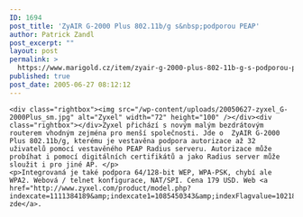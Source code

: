 ```yaml
---
ID: 1694
post_title: 'ZyAIR G-2000 Plus 802.11b/g s&nbsp;podporou PEAP'
author: Patrick Zandl
post_excerpt: ""
layout: post
permalink: >
  https://www.marigold.cz/item/zyair-g-2000-plus-802-11b-g-s-podporou-peap
published: true
post_date: 2005-06-27 08:12:12
---
```

	<div class="rightbox"><img src="/wp-content/uploads/20050627-zyxel_G-2000Plus_sm.jpg" alt="Zyxel" width="72" height="100" /></div><div class="rightbox"></div>Zyxel přichází s novým malým bezdrátovým routerem vhodným zejména pro menší společnosti. Jde o  ZyAIR G-2000 Plus 802.11b/g, kterému je vestavěna podpora autorizace až 32 uživatelů pomocí vestavěného PEAP Radius serveru. Autorizace může probíhat i pomocí digitálních certifikátů a jako Radius server může sloužit i pro jiné AP. </p>
	<p>Integrovaná je také podpora 64/128-bit WEP, WPA-PSK, chybí ale WPA2. Webová / telnet konfigurace, NAT/SPI. Cena 179 USD. Web <a href="http://www.zyxel.com/product/model.php?indexcate=1111384189&amp;indexcate1=1085450343&amp;indexFlagvalue=1021876859">výrobce zde</a>.
</p>